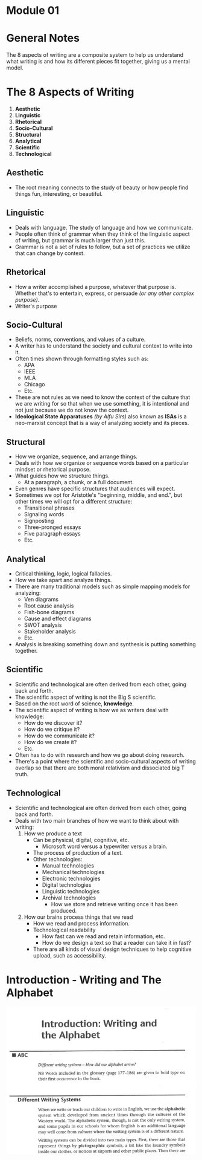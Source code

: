 # Module 01

# General Notes

The 8 aspects of writing are a composite system to help us understand what writing is and how its different pieces fit
together, giving us a mental model.

# The 8 Aspects of Writing

1. **Aesthetic**
2. **Linguistic**
3. **Rhetorical**
4. **Socio-Cultural**
5. **Structural**
6. **Analytical**
7. **Scientific**
8. **Technological**

## Aesthetic

- The root meaning connects to the study of beauty or how people find things fun, interesting, or beautiful.

## Linguistic

- Deals with language. The study of language and how we communicate.
- People often think of grammar when they think of the linguistic aspect of writing, but grammar is much larger than
  just this.
- Grammar is not a set of rules to follow, but a set of practices we utilize that can change by context.

## Rhetorical

- How a writer accomplished a purpose, whatever that purpose is. Whether that's to entertain, express, or persuade _(or
  any other complex purpose)_.
- Writer's purpose

## Socio-Cultural

- Beliefs, norms, conventions, and values of a culture.
- A writer has to understand the society and cultural context to write into it.
- Often times shown through formatting styles such as:
    - APA
    - IEEE
    - MLA
    - Chicago
    - Etc.
- These are not rules as we need to know the context of the culture that we are writing for so that when we use
  something, it is intentional and not just because we do not know the context.
- **Ideological State Apparatuses** _(by Alfu Sirs)_ also known as **ISAs** is a neo-marxist concept that is a way of
  analyzing society and its pieces.

## Structural

- How we organize, sequence, and arrange things.
- Deals with how we organize or sequence words based on a particular mindset or rhetorical purpose.
- What guides how we structure things.
    - At a paragraph, a chunk, or a full document.
- Even genres have specific structures that audiences will expect.
- Sometimes we opt for Aristotle's "beginning, middle, and end.", but other times we will opt for a different structure:
    - Transitional phrases
    - Signaling words
    - Signposting
    - Three-pronged essays
    - Five paragraph essays
    - Etc.

## Analytical

- Critical thinking, logic, logical fallacies.
- How we take apart and analyze things.
- There are many traditional models such as simple mapping models for analyzing:
    - Ven diagrams
    - Root cause analysis
    - Fish-bone diagrams
    - Cause and effect diagrams
    - SWOT analysis
    - Stakeholder analysis
    - Etc.
- Analysis is breaking something down and synthesis is putting something together.

## Scientific

- Scientific and technological are often derived from each other, going back and forth.
- The scientific aspect of writing is not the Big S scientific.
- Based on the root word of science, **knowledge**.
- The scientific aspect of writing is how we as writers deal with knowledge:
    - How do we discover it?
    - How do we critique it?
    - How do we communicate it?
    - How do we create it?
    - Etc.
- Often has to do with research and how we go about doing research.
- There's a point where the scientific and socio-cultural aspects of writing overlap so that there are both moral
  relativism and dissociated big T truth.

## Technological

- Scientific and technological are often derived from each other, going back and forth.
- Deals with two main branches of how we want to think about with writing:
    1. How we produce a text
        - Can be physical, digital, cognitive, etc.
            - Microsoft word versus a typewriter versus a brain.
        - The process of production of a text.
        - Other technologies:
            - Manual technologies
            - Mechanical technologies
            - Electronic technologies
            - Digital technologies
            - Linguistic technologies
            - Archival technologies
                - How we store and retrieve writing once it has been produced.
    2. How our brains process things that we read
        - How we read and process information.
        - Technological readability
            - How fast can we read and retain information, etc.
            - How do we design a text so that a reader can take it in fast?
        - There are all kinds of visual design techniques to help cognitive upload, such as accessibility.

# Introduction - Writing and The Alphabet

[![](assets/pdf_intro_to_writing.png)](assets/27-latham_(2002)_introduction-writing_systems_and_english_alphabet.pdf)

